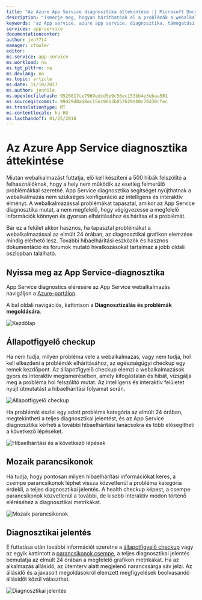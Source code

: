```yaml
---
title: "Az Azure App Service diagnosztika áttekintése |} Microsoft Docs"
description: "Ismerje meg, hogyan háríthatóak el a problémák a webalkalmazással App Service diagnosztika."
keywords: "az App service, azure app service, diagnosztika, támogatási, webalkalmazás, hibaelhárítási segítséget"
services: app-service
documentationcenter: 
author: jen7714
manager: cfowler
editor: 
ms.service: app-service
ms.workload: na
ms.tgt_pltfrm: na
ms.devlang: na
ms.topic: article
ms.date: 11/10/2017
ms.author: jennile
ms.openlocfilehash: 9526817ce7969edcd5e9c56ec153bb4e3ebaa501
ms.sourcegitcommit: 99d29d0aa8ec15ec96b3b057629d00c70d30cfec
ms.translationtype: MT
ms.contentlocale: hu-HU
ms.lasthandoff: 01/25/2018
---
```

# <a name="azure-app-service-diagnostics-overview"></a>Az Azure App Service diagnosztika áttekintése 

Miután webalkalmazást futtatja, elő kell készíteni a 500 hibák felszólító a felhasználóknak, hogy a hely nem működik az esetleg felmerülő problémákkal szeretné. App Service diagnosztika segítséget nyújthatnak a webalkalmazás nem szükséges konfiguráció az intelligens és interaktív élményt. A webalkalmazással problémákat tapasztal, amikor az App Service diagnosztika mutat, a nem megfelelő, hogy végigvezesse a megfelelő információk könnyen és gyorsan elhárításához és hárítsa el a problémát. 
 
Bár ez a felület akkor hasznos, ha tapasztal problémákat a webalkalmazással az elmúlt 24 órában, az diagnosztikai grafikon elemzése mindig elérhető lesz. További hibaelhárítási eszközök és hasznos dokumentáció és fórumok mutató hivatkozásokat tartalmaz a jobb oldali oszlopban található.

## <a name="open-app-service-diagnostics"></a>Nyissa meg az App Service-diagnosztika

App Service diagnostics elérésére az App Service webalkalmazás navigáljon a [Azure-portálon](https://portal.azure.com). 

A bal oldali navigációs, kattintson a **Diagnosztizálás és problémák megoldására**.

![Kezdőlap](./media/app-service-diagnostics/Homepage1.png)

## <a name="health-checkup"></a>Állapotfigyelő checkup

Ha nem tudja, milyen probléma vele a webalkalmazás, vagy nem tudja, hol kell elkezdeni a problémák elhárításához, az egészségügyi checkup egy remek kezdőpont. Az állapotfigyelő checkup elemzi a webalkalmazások gyors és interaktív megismerésében, amely kifogástalan és hibát, vizsgálja meg a probléma hol felszólító mutat. Az intelligens és interaktív felületet nyújt útmutatást a hibaelhárítási folyamat során.  

![Állapotfigyelő checkup](./media/app-service-diagnostics/HealthCheckup2.png)

Ha problémát észlel egy adott probléma kategória az elmúlt 24 órában, megtekintheti a teljes diagnosztikai jelentést, és az App Service diagnosztika kérheti a további hibaelhárítási tanácsokra és több elősegítheti a következő lépéseket.

![Hibaelhárítási és a következő lépések](./media/app-service-diagnostics/Troubleshooting3.png)

## <a name="tile-shortcuts"></a>Mozaik parancsikonok

Ha tudja, hogy pontosan milyen hibaelhárítási információkat keres, a csempe parancsikonok léphet vissza közvetlenül a probléma kategória érdekli, a teljes diagnosztikai jelentés. A health checkup képest, a csempe parancsikonok közvetlenül a további, de kisebb interaktív módon történő eléréséhez a diagnosztikai metrikákat.  

![Mozaik parancsikonok](./media/app-service-diagnostics/TileShortcuts4.png)

## <a name="diagnostic-report"></a>Diagnosztikai jelentés

E futtatása után további információt szeretne a [állapotfigyelő checkup](#health-checkup) vagy az egyik kattintott a [parancsikonok csempe](#tile-shortcuts), a teljes diagnosztikai jelentés bemutatja az elmúlt 24 órában a megfelelő grafikon metrikákat. Ha az alkalmazás állásidő, az ütemterv alatt megjelenő narancssárga sáv jelzi. Az állásidő és a javasolt megoldásokról elemzett megfigyelések beolvasandó állásidőt közül választhat. 

![Diagnosztikai jelentés](./media/app-service-diagnostics/DiagnosticReport5.png)

